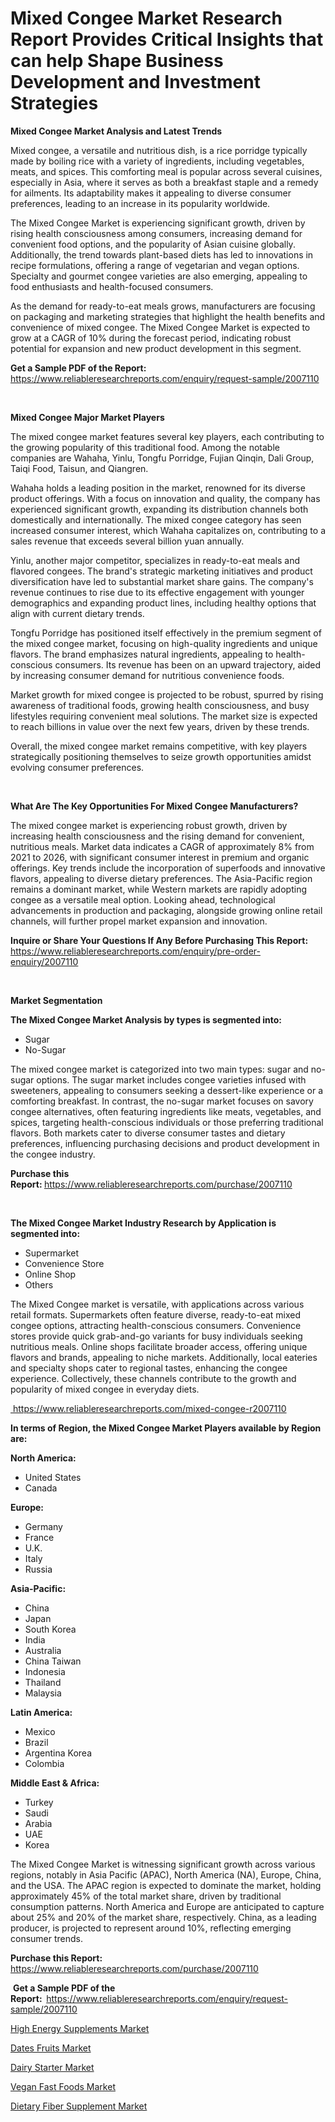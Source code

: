 <p><h1>Mixed Congee Market Research Report Provides Critical Insights that can help Shape Business Development and Investment Strategies</h1></p><p><strong>Mixed Congee Market Analysis and Latest Trends</strong></p>
<p><p>Mixed congee, a versatile and nutritious dish, is a rice porridge typically made by boiling rice with a variety of ingredients, including vegetables, meats, and spices. This comforting meal is popular across several cuisines, especially in Asia, where it serves as both a breakfast staple and a remedy for ailments. Its adaptability makes it appealing to diverse consumer preferences, leading to an increase in its popularity worldwide.</p><p>The Mixed Congee Market is experiencing significant growth, driven by rising health consciousness among consumers, increasing demand for convenient food options, and the popularity of Asian cuisine globally. Additionally, the trend towards plant-based diets has led to innovations in recipe formulations, offering a range of vegetarian and vegan options. Specialty and gourmet congee varieties are also emerging, appealing to food enthusiasts and health-focused consumers.</p><p>As the demand for ready-to-eat meals grows, manufacturers are focusing on packaging and marketing strategies that highlight the health benefits and convenience of mixed congee. The Mixed Congee Market is expected to grow at a CAGR of 10% during the forecast period, indicating robust potential for expansion and new product development in this segment.</p></p>
<p><strong>Get a Sample PDF of the Report:&nbsp;</strong> <a href="https://www.reliableresearchreports.com/enquiry/request-sample/2007110?utm_campaign=117&utm_medium=2&utm_source=Github&utm_content=ia&utm_term=07042025&utm_id=mixed-congee">https://www.reliableresearchreports.com/enquiry/request-sample/2007110</a></p>
<p>&nbsp;</p>
<p><strong>Mixed Congee Major Market Players</strong></p>
<p><p>The mixed congee market features several key players, each contributing to the growing popularity of this traditional food. Among the notable companies are Wahaha, Yinlu, Tongfu Porridge, Fujian Qinqin, Dali Group, Taiqi Food, Taisun, and Qiangren.</p><p>Wahaha holds a leading position in the market, renowned for its diverse product offerings. With a focus on innovation and quality, the company has experienced significant growth, expanding its distribution channels both domestically and internationally. The mixed congee category has seen increased consumer interest, which Wahaha capitalizes on, contributing to a sales revenue that exceeds several billion yuan annually.</p><p>Yinlu, another major competitor, specializes in ready-to-eat meals and flavored congees. The brand's strategic marketing initiatives and product diversification have led to substantial market share gains. The company's revenue continues to rise due to its effective engagement with younger demographics and expanding product lines, including healthy options that align with current dietary trends.</p><p>Tongfu Porridge has positioned itself effectively in the premium segment of the mixed congee market, focusing on high-quality ingredients and unique flavors. The brand emphasizes natural ingredients, appealing to health-conscious consumers. Its revenue has been on an upward trajectory, aided by increasing consumer demand for nutritious convenience foods.</p><p>Market growth for mixed congee is projected to be robust, spurred by rising awareness of traditional foods, growing health consciousness, and busy lifestyles requiring convenient meal solutions. The market size is expected to reach billions in value over the next few years, driven by these trends.</p><p>Overall, the mixed congee market remains competitive, with key players strategically positioning themselves to seize growth opportunities amidst evolving consumer preferences.</p></p>
<p>&nbsp;</p>
<p><strong>What Are The Key Opportunities For Mixed Congee Manufacturers?</strong></p>
<p><p>The mixed congee market is experiencing robust growth, driven by increasing health consciousness and the rising demand for convenient, nutritious meals. Market data indicates a CAGR of approximately 8% from 2021 to 2026, with significant consumer interest in premium and organic offerings. Key trends include the incorporation of superfoods and innovative flavors, appealing to diverse dietary preferences. The Asia-Pacific region remains a dominant market, while Western markets are rapidly adopting congee as a versatile meal option. Looking ahead, technological advancements in production and packaging, alongside growing online retail channels, will further propel market expansion and innovation.</p></p>
<p><strong>Inquire or Share Your Questions If Any Before Purchasing This Report:</strong> <a href="https://www.reliableresearchreports.com/enquiry/pre-order-enquiry/2007110?utm_campaign=117&utm_medium=2&utm_source=Github&utm_content=ia&utm_term=07042025&utm_id=mixed-congee">https://www.reliableresearchreports.com/enquiry/pre-order-enquiry/2007110</a></p>
<p>&nbsp;</p>
<p><strong>Market Segmentation</strong></p>
<p><strong>The Mixed Congee Market Analysis by types is segmented into:</strong></p>
<p><ul><li>Sugar</li><li>No-Sugar</li></ul></p>
<p><p>The mixed congee market is categorized into two main types: sugar and no-sugar options. The sugar market includes congee varieties infused with sweeteners, appealing to consumers seeking a dessert-like experience or a comforting breakfast. In contrast, the no-sugar market focuses on savory congee alternatives, often featuring ingredients like meats, vegetables, and spices, targeting health-conscious individuals or those preferring traditional flavors. Both markets cater to diverse consumer tastes and dietary preferences, influencing purchasing decisions and product development in the congee industry.</p></p>
<p><strong>Purchase this Report:&nbsp;</strong><a href="https://www.reliableresearchreports.com/purchase/2007110?utm_campaign=117&utm_medium=2&utm_source=Github&utm_content=ia&utm_term=07042025&utm_id=mixed-congee">https://www.reliableresearchreports.com/purchase/2007110</a></p>
<p>&nbsp;</p>
<p><strong>The Mixed Congee Market Industry Research by Application is segmented into:</strong></p>
<p><ul><li>Supermarket</li><li>Convenience Store</li><li>Online Shop</li><li>Others</li></ul></p>
<p><p>The Mixed Congee market is versatile, with applications across various retail formats. Supermarkets often feature diverse, ready-to-eat mixed congee options, attracting health-conscious consumers. Convenience stores provide quick grab-and-go variants for busy individuals seeking nutritious meals. Online shops facilitate broader access, offering unique flavors and brands, appealing to niche markets. Additionally, local eateries and specialty shops cater to regional tastes, enhancing the congee experience. Collectively, these channels contribute to the growth and popularity of mixed congee in everyday diets.</p></p>
<p><a href="https://www.reliableresearchreports.com/mixed-congee-r2007110?utm_campaign=117&utm_medium=2&utm_source=Github&utm_content=ia&utm_term=07042025&utm_id=mixed-congee">&nbsp;https://www.reliableresearchreports.com/mixed-congee-r2007110</a></p>
<p><strong>In terms of Region, the Mixed Congee Market Players available by Region are:</strong></p>
<p>
    <p> <strong> North America: </strong>
        <ul>
            <li>United States</li>
            <li>Canada</li>
        </ul>
        </p> 
    <p> <strong> Europe: </strong>
        <ul>
            <li>Germany</li>
            <li>France</li>
            <li>U.K.</li>
            <li>Italy</li>
            <li>Russia</li>
        </ul>
        </p> 
    <p> <strong> Asia-Pacific: </strong>
        <ul>
            <li>China</li>
            <li>Japan</li>
            <li>South Korea</li>
            <li>India</li>
            <li>Australia</li>
            <li>China Taiwan</li>
            <li>Indonesia</li>
            <li>Thailand</li>
            <li>Malaysia</li>
        </ul>
        </p> 
    <p> <strong> Latin America: </strong>
        <ul>
            <li>Mexico</li>
            <li>Brazil</li>
            <li>Argentina Korea</li>
            <li>Colombia</li>
        </ul>
        </p> 
    <p> <strong> Middle East & Africa: </strong>
        <ul>
            <li>Turkey</li>
            <li>Saudi</li>
            <li>Arabia</li>
            <li>UAE</li>
            <li>Korea</li>
        </ul>
    </p>
    </p>
<p><p>The Mixed Congee Market is witnessing significant growth across various regions, notably in Asia Pacific (APAC), North America (NA), Europe, China, and the USA. The APAC region is expected to dominate the market, holding approximately 45% of the total market share, driven by traditional consumption patterns. North America and Europe are anticipated to capture about 25% and 20% of the market share, respectively. China, as a leading producer, is projected to represent around 10%, reflecting emerging consumer trends.</p></p>
<p><strong>Purchase this Report: </strong><a href="https://www.reliableresearchreports.com/purchase/2007110?utm_campaign=117&utm_medium=2&utm_source=Github&utm_content=ia&utm_term=07042025&utm_id=mixed-congee">https://www.reliableresearchreports.com/purchase/2007110</a></p>
<p>&nbsp;<strong>Get a Sample PDF of the Report:&nbsp;&nbsp;</strong><a href="https://www.reliableresearchreports.com/enquiry/request-sample/2007110?utm_campaign=117&utm_medium=2&utm_source=Github&utm_content=ia&utm_term=07042025&utm_id=mixed-congee">https://www.reliableresearchreports.com/enquiry/request-sample/2007110</a></p>
<p><strong></strong></p>
<p><p><a href="https://github.com/pomasifilo/Market-Research-Report-List-1/blob/main/high-energy-supplements-market.md?utm_campaign=117&utm_medium=2&utm_source=Github&utm_content=ia&utm_term=07042025&utm_id=mixed-congee">High Energy Supplements Market</a></p><p><a href="https://github.com/nontoengolo/Market-Research-Report-List-1/blob/main/dates-fruits-market.md?utm_campaign=117&utm_medium=2&utm_source=Github&utm_content=ia&utm_term=07042025&utm_id=mixed-congee">Dates Fruits Market</a></p><p><a href="https://github.com/shefikagbons/Market-Research-Report-List-1/blob/main/dairy-starter-market.md?utm_campaign=117&utm_medium=2&utm_source=Github&utm_content=ia&utm_term=07042025&utm_id=mixed-congee">Dairy Starter Market</a></p><p><a href="https://github.com/avikalitesjj/Market-Research-Report-List-1/blob/main/vegan-fast-foods-market.md?utm_campaign=117&utm_medium=2&utm_source=Github&utm_content=ia&utm_term=07042025&utm_id=mixed-congee">Vegan Fast Foods Market</a></p><p><a href="https://github.com/signallaikun/Market-Research-Report-List-1/blob/main/dietary-fiber-supplement-market.md?utm_campaign=117&utm_medium=2&utm_source=Github&utm_content=ia&utm_term=07042025&utm_id=mixed-congee">Dietary Fiber Supplement Market</a></p></p>